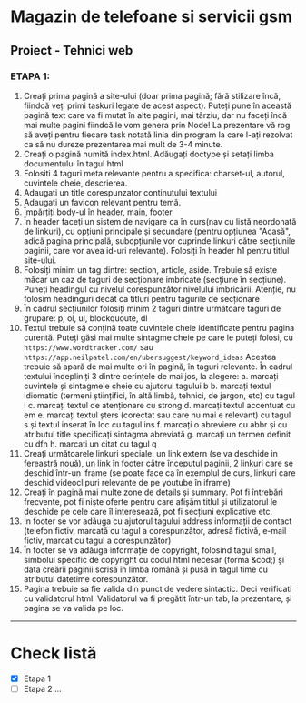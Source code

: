 # Magazin de telefoane si servicii gsm
## Proiect - Tehnici web

### ETAPA 1:


1. Creați prima pagină a site-ului (doar prima pagină; fără stilizare încă, fiindcă veți primi taskuri legate de acest aspect). Puteți pune în această pagină text care va fi mutat în alte pagini, mai târziu, dar nu faceți încă mai multe pagini fiindcă le vom genera prin Node! La prezentare vă rog să aveți pentru fiecare task notată linia din program la care l-ați rezolvat ca să nu dureze prezentarea mai mult de 3-4 minute. 
2. Creați o pagină numită index.html. Adăugați doctype și setați limba documentului în tagul html
3. Folositi 4 taguri meta relevante pentru a specifica: charset-ul, autorul, cuvintele cheie, descrierea.
4. Adaugati un title corespunzator continutului textului
5. Adaugati un favicon relevant pentru temă.
6. Împărțiți body-ul în header, main, footer
7. În header faceți un sistem de navigare ca în curs(nav cu listă neordonată de linkuri), cu opțiuni  principale și secundare (pentru opțiunea "Acasă", adică pagina principală, subopțiunile vor cuprinde linkuri către secțiunile paginii, care vor avea id-uri relevante). Folosiți în header h1 pentru titlul site-ului.
8. Folosiți minim un tag dintre: section, article, aside. Trebuie să existe măcar un caz de taguri de secționare imbricate (secțiune în secțiune). Puneți headingul cu nivelul corespunzător nivelului imbricării. Atenție, nu folosim headinguri decât ca titluri pentru tagurile de secționare  
9. În cadrul secțiunilor folosiți minim 2 taguri dintre următoare taguri de grupare: p, ol, ul, blockquoute, dl
10. Textul trebuie să conțină toate cuvintele cheie identificate pentru pagina curentă. Puteți găsi mai multe sintagme cheie pe care le puteți folosi, cu `https://www.wordtracker.com/`  sau `https://app.neilpatel.com/en/ubersuggest/keyword_ideas`
	Acestea trebuie să apară de mai multe ori în pagină, în taguri relevante.
	În cadrul textului îndepliniți 3 dintre cerințele de mai jos, la alegere:
	a. marcați cuvintele și sintagmele cheie cu ajutorul tagului b
	b. marcați textul idiomatic (termeni științifici, în altă limbă, tehnici, de jargon, etc) cu tagul i
	c. marcați textul de atenționare cu strong
	d. marcați textul accentuat cu em
	e. marcați textul șters (corectat sau care nu mai e relevant) cu tagul s și textul inserat în loc cu tagul ins
	f. marcați o abreviere cu abbr și cu atributul title specificați sintagma abreviată
	g. marcați un termen definit cu dfn
	h. marcați un citat cu tagul q
11. Creați următoarele linkuri speciale: un link extern (se va deschide in fereastră nouă), un link în footer către începutul paginii, 2 linkuri care se deschid într-un iframe (se poate face ca în exemplul de curs, linkuri care deschid videoclipuri relevante de pe youtube în iframe)
12. Creați în pagină mai multe zone de details și summary. Pot fi întrebări frecvente, pot fi niște oferte pentru care afișăm titlul și utilizatorul le deschide pe cele care îl interesează, pot fi secțiuni explicative etc.
13. În footer se vor adăuga cu ajutorul tagului address informații de contact (telefon fictiv, marcată cu tagul a corespunzător, adresă fictivă, e-mail fictiv, marcat cu tagul a corespunzător)
14. În footer se va adăuga informație de copyright, folosind tagul small, simbolul specific de copyright cu codul html necesar (forma &cod;) și data creării paginii scrisă în limba română și pusă în tagul time cu atributul datetime corespunzător. 
15. Pagina trebuie sa fie valida din punct de vedere sintactic. Deci verificati cu validatorul html. Validatorul va fi pregătit într-un tab, la prezentare, și pagina se va valida pe loc.

---


# Check listă

- [x] Etapa 1
- [ ] Etapa 2
...
